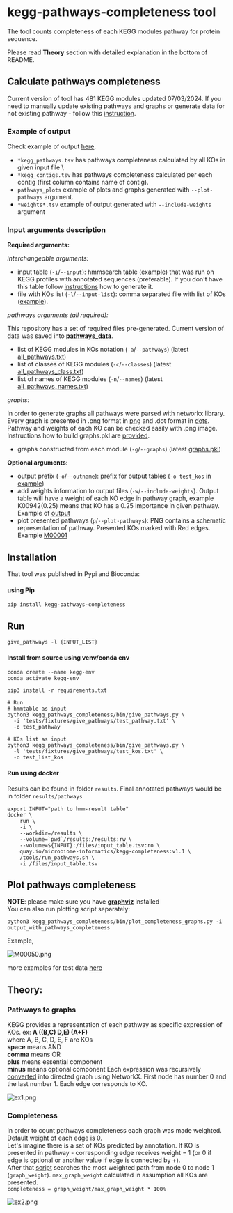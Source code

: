 # kegg-pathways-completeness tool

The tool counts completeness of each KEGG modules pathway for protein sequence. 

Please read **Theory** section with detailed explanation in the bottom of README. 



## Calculate pathways completeness

Current version of tool has 481 KEGG modules updated 07/03/2024. 
If you need to manually update existing pathways and graphs or generate data for not existing pathway - follow this [instruction](kegg_pathways_completeness/pathways_data/README.md).

### Example of output

Check example of output [here](tests/fixtures/give_pathways/output). 
- `*kegg_pathways.tsv` has pathways completeness calculated by all KOs in given input file \
- `*kegg_contigs.tsv` has pathways completeness calculated per each contig (first column contains name of contig).
- `pathways_plots` example of plots and graphs generated with `--plot-pathways` argument. 
- `*weights*.tsv` example of output generated with `--include-weights` argument

### Input arguments description

**Required arguments:** 

_interchangeable arguments:_
- input table (`-i`/`--input`): hmmsearch table ([example](tests/fixtures/give_pathways/test_pathway.txt)) that was run on KEGG profiles with annotated sequences (preferable). If you don't have this table follow [instructions](src/README.md) how to generate it.
- file with KOs list (`-l`/`--input-list`): comma separated file with list of KOs ([example](tests/fixtures/give_pathways/test_kos.txt)).

_pathways arguments (all required):_

This repository has a set of required files pre-generated. Current version of data was saved into **[pathways_data](kegg_pathways_completeness/pathways_data)**. 

- list of KEGG modules in KOs notation (`-a`/`--pathways`) (latest [all_pathways.txt](kegg_pathways_completeness%2Fpathways_data%2Fall_pathways.txt))
- list of classes of KEGG modules (`-c`/`--classes`) (latest [all_pathways_class.txt](kegg_pathways_completeness%2Fpathways_data%2Fall_pathways_class.txt))
- list of names of KEGG modules (`-n`/`--names`) (latest [all_pathways_names.txt](kegg_pathways_completeness%2Fpathways_data%2Fall_pathways_names.txt))

_graphs:_

In order to generate graphs all pathways were parsed with networkx library. Every graph is presented in .png format in [png](kegg_pathways_completeness/graphs/png) and .dot format in [dots](kegg_pathways_completeness/graphs/dots). Pathway and weights of each KO can be checked easily with .png image.
Instructions how to build graphs.pkl are [provided](kegg_pathways_completeness/graphs/README.md). 

- graphs constructed from each module (`-g`/`--graphs`) (latest [graphs.pkl](kegg_pathways_completeness%2Fgraphs%2Fgraphs.pkl))

**Optional arguments:**

- output prefix (`-o`/`--outname`): prefix for output tables (`-o test_kos` in [example](tests/fixtures/give_pathways/output/test_kos.summary.kegg_contigs.tsv))
- add weights information to output files (`-w`/`--include-weights`). Output table will have a weight of each KO edge in pathway graph, example K00942(0.25) means that KO has a 0.25 importance in given pathway. Example of [output](tests/fixtures/give_pathways/output/test_weights.summary.kegg_pathways.tsv)
- plot presented pathways (`p`/`--plot-pathways`): PNG contains a schematic representation of pathway. Presented KOs marked with Red edges. Example [M00001](tests/fixtures/give_pathways/output/pathways_plots/M00001.png)

## Installation
That tool was published in Pypi and Bioconda:
#### using Pip
```commandline
pip install kegg-pathways-completeness
```

## Run
```
give_pathways -l {INPUT_LIST}
```

#### Install from source using venv/conda env
```commandline
conda create --name kegg-env
conda activate kegg-env

pip3 install -r requirements.txt

# Run
# hmmtable as input
python3 kegg_pathways_completeness/bin/give_pathways.py \
  -i 'tests/fixtures/give_pathways/test_pathway.txt' \
  -o test_pathway

# KOs list as input
python3 kegg_pathways_completeness/bin/give_pathways.py \
  -l 'tests/fixtures/give_pathways/test_kos.txt' \
  -o test_list_kos
```

#### Run using docker 
Results can be found in folder `results`. Final annotated pathways would be in folder `results/pathways`
```commandline
export INPUT="path to hmm-result table"
docker \
    run \
    -i \
    --workdir=/results \
    --volume=`pwd`/results:/results:rw \
    --volume=${INPUT}:/files/input_table.tsv:ro \
    quay.io/microbiome-informatics/kegg-completeness:v1.1 \
    /tools/run_pathways.sh \
    -i /files/input_table.tsv
```

## Plot pathways completeness
**NOTE**: please make sure you have [**graphviz**](https://graphviz.org/) installed \
You can also run plotting script separately:
```commandline
python3 kegg_pathways_completeness/bin/plot_completeness_graphs.py -i output_with_pathways_completeness
```

Example,

![M00050.png](tests/fixtures/give_pathways/output/pathways_plots/M00050.png)

more examples for test data [here](tests/fixtures/give_pathways/output/pathways_plots)


## Theory: 
### Pathways to graphs 
KEGG provides a representation of each pathway as specific expression of KOs.
ex: **A ((B,C) D,E) (A+F)** \
where A, B, C, D, E, F are KOs \
**space** means AND \
**comma** means OR \
**plus** means essential component \
**minus** means optional component
Each expression was recursively [converted](kegg_pathways_completeness/bin/make_graphs/make_graphs.py) into directed graph using NetworkX. First node has number 0 and the last number 1. Each edge corresponds to KO. 

![ex1.png](src%2Fimg%2Fex1.png)

### Completeness
In order to count pathways completeness each graph was made weighted. Default weight of each edge is 0. \
Let's imagine there is a set of KOs predicted by annotation. If KO is presented in pathway - corresponding edge receives weight = 1 (or 0 if edge is optional or another value if edge is connected by +). \
After that [script](kegg_pathways_completeness/bin/give_pathways.py) searches the most weighted path from node 0 to node 1 (`graph_weight`). 
`max_graph_weight` calculated in assumption all KOs are presented. \
``
completeness = graph_weight/max_graph_weight * 100%
``

![ex2.png](src%2Fimg%2Fex2.png)

